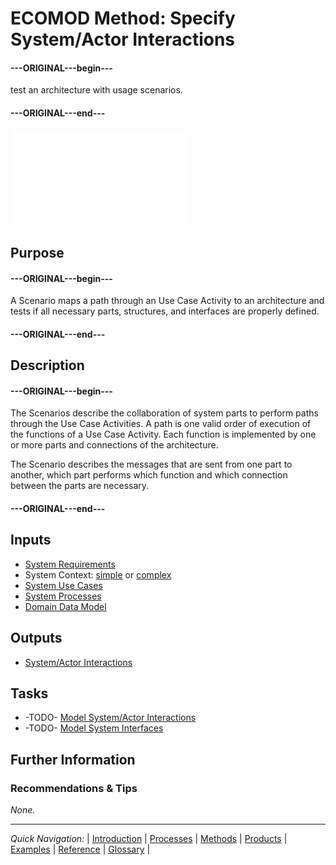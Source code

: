 # ECOMOD Method: Specify System/Actor Interactions

#### ---ORIGINAL---begin---
test an architecture with usage scenarios.
#### ---ORIGINAL---end---

![Activity Model](images/en-ecomod-method-system-interactions.png)


## Purpose

#### ---ORIGINAL---begin---
A Scenario maps a path through an Use Case Activity to an architecture and tests if all necessary parts, structures, and interfaces are properly defined.
#### ---ORIGINAL---end---


## Description

#### ---ORIGINAL---begin---
The Scenarios describe the collaboration of system parts to perform paths through the Use Case Activities. A path is one valid order of execution of the functions of a Use Case Activity. Each function is implemented by one or more parts and connections of the architecture.

The Scenario describes the messages that are sent from one part to another, which part performs which function and which connection between the parts are necessary.
#### ---ORIGINAL---end---


## Inputs

+ [System Requirements](product_system-requirements.md)
+ System Context: [simple](product_system-context-simple.md) or [complex](product_system-context.md)
+ [System Use Cases](product_system-usecases.md)
+ [System Processes](product_system-processes.md)
+ [Domain Data Model](product_domain-data-model.md)


## Outputs

+ [System/Actor Interactions](product_system-interactions.md)


## Tasks

+ -TODO- [Model System/Actor Interactions](task_system-actor-interactions.md)
+ -TODO- [Model System Interfaces](task_system-interfaces.md)


## Further Information

### Recommendations & Tips

_None._

---
_Quick Navigation:_ | [Introduction](index.md) | [Processes](processes.md) | [Methods](methods.md) | [Products](products.md) | [Examples](examples.md) | [Reference](quick-reference.md) | [Glossary](glossary.md) |

